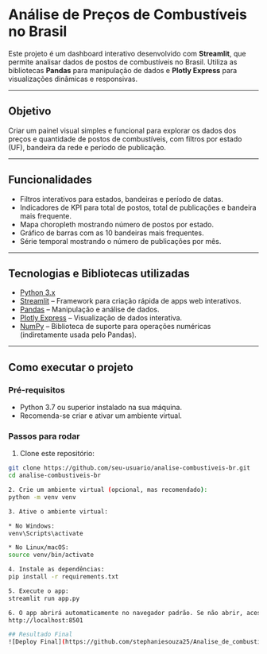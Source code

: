 # Análise de Preços de Combustíveis no Brasil

Este projeto é um dashboard interativo desenvolvido com **Streamlit**, que permite analisar dados de postos de combustíveis no Brasil. Utiliza as bibliotecas **Pandas** para manipulação de dados e **Plotly Express** para visualizações dinâmicas e responsivas.

---

## Objetivo

Criar um painel visual simples e funcional para explorar os dados dos preços e quantidade de postos de combustíveis, com filtros por estado (UF), bandeira da rede e período de publicação. 

---

## Funcionalidades

- Filtros interativos para estados, bandeiras e período de datas.
- Indicadores de KPI para total de postos, total de publicações e bandeira mais frequente.
- Mapa choropleth mostrando número de postos por estado.
- Gráfico de barras com as 10 bandeiras mais frequentes.
- Série temporal mostrando o número de publicações por mês.

---

## Tecnologias e Bibliotecas utilizadas

- [Python 3.x](https://www.python.org/)
- [Streamlit](https://streamlit.io/) – Framework para criação rápida de apps web interativos.
- [Pandas](https://pandas.pydata.org/) – Manipulação e análise de dados.
- [Plotly Express](https://plotly.com/python/plotly-express/) – Visualização de dados interativa.
- [NumPy](https://numpy.org/) – Biblioteca de suporte para operações numéricas (indiretamente usada pelo Pandas).

---

## Como executar o projeto

### Pré-requisitos

- Python 3.7 ou superior instalado na sua máquina.
- Recomenda-se criar e ativar um ambiente virtual.

### Passos para rodar

1. Clone este repositório:

```bash
git clone https://github.com/seu-usuario/analise-combustiveis-br.git
cd analise-combustiveis-br

2. Crie um ambiente virtual (opcional, mas recomendado):
python -m venv venv

3. Ative o ambiente virtual:

* No Windows:
venv\Scripts\activate

* No Linux/macOS:
source venv/bin/activate

4. Instale as dependências:
pip install -r requirements.txt

5. Execute o app:
streamlit run app.py

6. O app abrirá automaticamente no navegador padrão. Se não abrir, acesse:
http://localhost:8501

## Resultado Final
![Deploy Final](https://github.com/stephaniesouza25/Analise_de_combustiveis/blob/main/Deploy.jpg)
